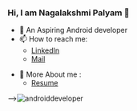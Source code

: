 ### Hi, I am Nagalakshmi Palyam 👋

- 🔭 An Aspiring Android developer
- 📫 How to reach me:
     * [LinkedIn](www.linkedin.com/in/nagalakshmi-palyam-38a0561b7)
     * [Mail](nagalakshmi.palyam@gmail.com)
* 💬 More About me :
     * [Resume](https://drive.google.com/file/d/1pXcQdgCZhLV9pKb2vw-y3SIUmPD3crDn/view?usp=sharing)

-->![androiddeveloper](https://user-images.githubusercontent.com/68853216/105859010-07b65600-6012-11eb-9566-b5914b7bccce.gif)

